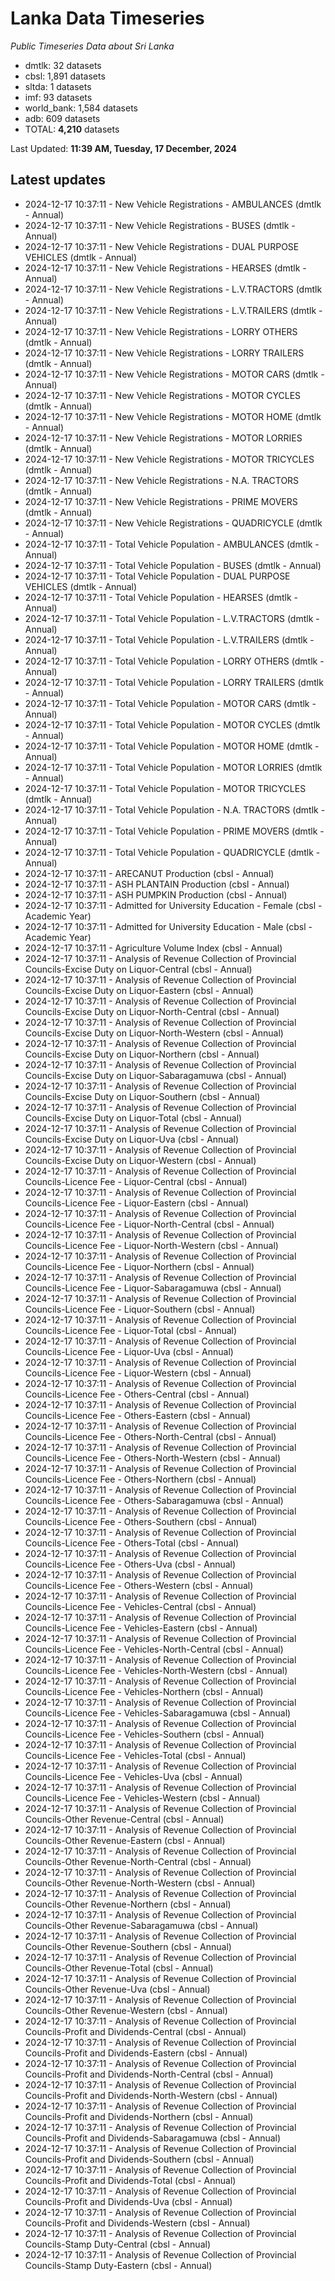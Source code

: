 # Lanka Data Timeseries
*Public Timeseries Data about Sri Lanka*

* dmtlk: 32 datasets
* cbsl: 1,891 datasets
* sltda: 1 datasets
* imf: 93 datasets
* world_bank: 1,584 datasets
* adb: 609 datasets
* TOTAL: **4,210** datasets

Last Updated: **11:39 AM, Tuesday, 17 December, 2024**

## Latest updates

* 2024-12-17 10:37:11 - New Vehicle Registrations - AMBULANCES (dmtlk - Annual)
* 2024-12-17 10:37:11 - New Vehicle Registrations - BUSES (dmtlk - Annual)
* 2024-12-17 10:37:11 - New Vehicle Registrations - DUAL PURPOSE VEHICLES (dmtlk - Annual)
* 2024-12-17 10:37:11 - New Vehicle Registrations - HEARSES (dmtlk - Annual)
* 2024-12-17 10:37:11 - New Vehicle Registrations - L.V.TRACTORS (dmtlk - Annual)
* 2024-12-17 10:37:11 - New Vehicle Registrations - L.V.TRAILERS (dmtlk - Annual)
* 2024-12-17 10:37:11 - New Vehicle Registrations - LORRY OTHERS (dmtlk - Annual)
* 2024-12-17 10:37:11 - New Vehicle Registrations - LORRY TRAILERS (dmtlk - Annual)
* 2024-12-17 10:37:11 - New Vehicle Registrations - MOTOR CARS (dmtlk - Annual)
* 2024-12-17 10:37:11 - New Vehicle Registrations - MOTOR CYCLES (dmtlk - Annual)
* 2024-12-17 10:37:11 - New Vehicle Registrations - MOTOR HOME (dmtlk - Annual)
* 2024-12-17 10:37:11 - New Vehicle Registrations - MOTOR LORRIES (dmtlk - Annual)
* 2024-12-17 10:37:11 - New Vehicle Registrations - MOTOR TRICYCLES (dmtlk - Annual)
* 2024-12-17 10:37:11 - New Vehicle Registrations - N.A. TRACTORS (dmtlk - Annual)
* 2024-12-17 10:37:11 - New Vehicle Registrations - PRIME MOVERS (dmtlk - Annual)
* 2024-12-17 10:37:11 - New Vehicle Registrations - QUADRICYCLE (dmtlk - Annual)
* 2024-12-17 10:37:11 - Total Vehicle Population - AMBULANCES (dmtlk - Annual)
* 2024-12-17 10:37:11 - Total Vehicle Population - BUSES (dmtlk - Annual)
* 2024-12-17 10:37:11 - Total Vehicle Population - DUAL PURPOSE VEHICLES (dmtlk - Annual)
* 2024-12-17 10:37:11 - Total Vehicle Population - HEARSES (dmtlk - Annual)
* 2024-12-17 10:37:11 - Total Vehicle Population - L.V.TRACTORS (dmtlk - Annual)
* 2024-12-17 10:37:11 - Total Vehicle Population - L.V.TRAILERS (dmtlk - Annual)
* 2024-12-17 10:37:11 - Total Vehicle Population - LORRY OTHERS (dmtlk - Annual)
* 2024-12-17 10:37:11 - Total Vehicle Population - LORRY TRAILERS (dmtlk - Annual)
* 2024-12-17 10:37:11 - Total Vehicle Population - MOTOR CARS (dmtlk - Annual)
* 2024-12-17 10:37:11 - Total Vehicle Population - MOTOR CYCLES (dmtlk - Annual)
* 2024-12-17 10:37:11 - Total Vehicle Population - MOTOR HOME (dmtlk - Annual)
* 2024-12-17 10:37:11 - Total Vehicle Population - MOTOR LORRIES (dmtlk - Annual)
* 2024-12-17 10:37:11 - Total Vehicle Population - MOTOR TRICYCLES (dmtlk - Annual)
* 2024-12-17 10:37:11 - Total Vehicle Population - N.A. TRACTORS (dmtlk - Annual)
* 2024-12-17 10:37:11 - Total Vehicle Population - PRIME MOVERS (dmtlk - Annual)
* 2024-12-17 10:37:11 - Total Vehicle Population - QUADRICYCLE (dmtlk - Annual)
* 2024-12-17 10:37:11 - ARECANUT Production (cbsl - Annual)
* 2024-12-17 10:37:11 - ASH PLANTAIN Production (cbsl - Annual)
* 2024-12-17 10:37:11 - ASH PUMPKIN Production (cbsl - Annual)
* 2024-12-17 10:37:11 - Admitted for University Education - Female (cbsl - Academic Year)
* 2024-12-17 10:37:11 - Admitted for University Education - Male (cbsl - Academic Year)
* 2024-12-17 10:37:11 - Agriculture Volume Index (cbsl - Annual)
* 2024-12-17 10:37:11 - Analysis of Revenue Collection of Provincial Councils-Excise Duty on Liquor-Central (cbsl - Annual)
* 2024-12-17 10:37:11 - Analysis of Revenue Collection of Provincial Councils-Excise Duty on Liquor-Eastern (cbsl - Annual)
* 2024-12-17 10:37:11 - Analysis of Revenue Collection of Provincial Councils-Excise Duty on Liquor-North-Central (cbsl - Annual)
* 2024-12-17 10:37:11 - Analysis of Revenue Collection of Provincial Councils-Excise Duty on Liquor-North-Western (cbsl - Annual)
* 2024-12-17 10:37:11 - Analysis of Revenue Collection of Provincial Councils-Excise Duty on Liquor-Northern (cbsl - Annual)
* 2024-12-17 10:37:11 - Analysis of Revenue Collection of Provincial Councils-Excise Duty on Liquor-Sabaragamuwa (cbsl - Annual)
* 2024-12-17 10:37:11 - Analysis of Revenue Collection of Provincial Councils-Excise Duty on Liquor-Southern (cbsl - Annual)
* 2024-12-17 10:37:11 - Analysis of Revenue Collection of Provincial Councils-Excise Duty on Liquor-Total (cbsl - Annual)
* 2024-12-17 10:37:11 - Analysis of Revenue Collection of Provincial Councils-Excise Duty on Liquor-Uva (cbsl - Annual)
* 2024-12-17 10:37:11 - Analysis of Revenue Collection of Provincial Councils-Excise Duty on Liquor-Western (cbsl - Annual)
* 2024-12-17 10:37:11 - Analysis of Revenue Collection of Provincial Councils-Licence Fee - Liquor-Central (cbsl - Annual)
* 2024-12-17 10:37:11 - Analysis of Revenue Collection of Provincial Councils-Licence Fee - Liquor-Eastern (cbsl - Annual)
* 2024-12-17 10:37:11 - Analysis of Revenue Collection of Provincial Councils-Licence Fee - Liquor-North-Central (cbsl - Annual)
* 2024-12-17 10:37:11 - Analysis of Revenue Collection of Provincial Councils-Licence Fee - Liquor-North-Western (cbsl - Annual)
* 2024-12-17 10:37:11 - Analysis of Revenue Collection of Provincial Councils-Licence Fee - Liquor-Northern (cbsl - Annual)
* 2024-12-17 10:37:11 - Analysis of Revenue Collection of Provincial Councils-Licence Fee - Liquor-Sabaragamuwa (cbsl - Annual)
* 2024-12-17 10:37:11 - Analysis of Revenue Collection of Provincial Councils-Licence Fee - Liquor-Southern (cbsl - Annual)
* 2024-12-17 10:37:11 - Analysis of Revenue Collection of Provincial Councils-Licence Fee - Liquor-Total (cbsl - Annual)
* 2024-12-17 10:37:11 - Analysis of Revenue Collection of Provincial Councils-Licence Fee - Liquor-Uva (cbsl - Annual)
* 2024-12-17 10:37:11 - Analysis of Revenue Collection of Provincial Councils-Licence Fee - Liquor-Western (cbsl - Annual)
* 2024-12-17 10:37:11 - Analysis of Revenue Collection of Provincial Councils-Licence Fee - Others-Central (cbsl - Annual)
* 2024-12-17 10:37:11 - Analysis of Revenue Collection of Provincial Councils-Licence Fee - Others-Eastern (cbsl - Annual)
* 2024-12-17 10:37:11 - Analysis of Revenue Collection of Provincial Councils-Licence Fee - Others-North-Central (cbsl - Annual)
* 2024-12-17 10:37:11 - Analysis of Revenue Collection of Provincial Councils-Licence Fee - Others-North-Western (cbsl - Annual)
* 2024-12-17 10:37:11 - Analysis of Revenue Collection of Provincial Councils-Licence Fee - Others-Northern (cbsl - Annual)
* 2024-12-17 10:37:11 - Analysis of Revenue Collection of Provincial Councils-Licence Fee - Others-Sabaragamuwa (cbsl - Annual)
* 2024-12-17 10:37:11 - Analysis of Revenue Collection of Provincial Councils-Licence Fee - Others-Southern (cbsl - Annual)
* 2024-12-17 10:37:11 - Analysis of Revenue Collection of Provincial Councils-Licence Fee - Others-Total (cbsl - Annual)
* 2024-12-17 10:37:11 - Analysis of Revenue Collection of Provincial Councils-Licence Fee - Others-Uva (cbsl - Annual)
* 2024-12-17 10:37:11 - Analysis of Revenue Collection of Provincial Councils-Licence Fee - Others-Western (cbsl - Annual)
* 2024-12-17 10:37:11 - Analysis of Revenue Collection of Provincial Councils-Licence Fee - Vehicles-Central (cbsl - Annual)
* 2024-12-17 10:37:11 - Analysis of Revenue Collection of Provincial Councils-Licence Fee - Vehicles-Eastern (cbsl - Annual)
* 2024-12-17 10:37:11 - Analysis of Revenue Collection of Provincial Councils-Licence Fee - Vehicles-North-Central (cbsl - Annual)
* 2024-12-17 10:37:11 - Analysis of Revenue Collection of Provincial Councils-Licence Fee - Vehicles-North-Western (cbsl - Annual)
* 2024-12-17 10:37:11 - Analysis of Revenue Collection of Provincial Councils-Licence Fee - Vehicles-Northern (cbsl - Annual)
* 2024-12-17 10:37:11 - Analysis of Revenue Collection of Provincial Councils-Licence Fee - Vehicles-Sabaragamuwa (cbsl - Annual)
* 2024-12-17 10:37:11 - Analysis of Revenue Collection of Provincial Councils-Licence Fee - Vehicles-Southern (cbsl - Annual)
* 2024-12-17 10:37:11 - Analysis of Revenue Collection of Provincial Councils-Licence Fee - Vehicles-Total (cbsl - Annual)
* 2024-12-17 10:37:11 - Analysis of Revenue Collection of Provincial Councils-Licence Fee - Vehicles-Uva (cbsl - Annual)
* 2024-12-17 10:37:11 - Analysis of Revenue Collection of Provincial Councils-Licence Fee - Vehicles-Western (cbsl - Annual)
* 2024-12-17 10:37:11 - Analysis of Revenue Collection of Provincial Councils-Other Revenue-Central (cbsl - Annual)
* 2024-12-17 10:37:11 - Analysis of Revenue Collection of Provincial Councils-Other Revenue-Eastern (cbsl - Annual)
* 2024-12-17 10:37:11 - Analysis of Revenue Collection of Provincial Councils-Other Revenue-North-Central (cbsl - Annual)
* 2024-12-17 10:37:11 - Analysis of Revenue Collection of Provincial Councils-Other Revenue-North-Western (cbsl - Annual)
* 2024-12-17 10:37:11 - Analysis of Revenue Collection of Provincial Councils-Other Revenue-Northern (cbsl - Annual)
* 2024-12-17 10:37:11 - Analysis of Revenue Collection of Provincial Councils-Other Revenue-Sabaragamuwa (cbsl - Annual)
* 2024-12-17 10:37:11 - Analysis of Revenue Collection of Provincial Councils-Other Revenue-Southern (cbsl - Annual)
* 2024-12-17 10:37:11 - Analysis of Revenue Collection of Provincial Councils-Other Revenue-Total (cbsl - Annual)
* 2024-12-17 10:37:11 - Analysis of Revenue Collection of Provincial Councils-Other Revenue-Uva (cbsl - Annual)
* 2024-12-17 10:37:11 - Analysis of Revenue Collection of Provincial Councils-Other Revenue-Western (cbsl - Annual)
* 2024-12-17 10:37:11 - Analysis of Revenue Collection of Provincial Councils-Profit and Dividends-Central (cbsl - Annual)
* 2024-12-17 10:37:11 - Analysis of Revenue Collection of Provincial Councils-Profit and Dividends-Eastern (cbsl - Annual)
* 2024-12-17 10:37:11 - Analysis of Revenue Collection of Provincial Councils-Profit and Dividends-North-Central (cbsl - Annual)
* 2024-12-17 10:37:11 - Analysis of Revenue Collection of Provincial Councils-Profit and Dividends-North-Western (cbsl - Annual)
* 2024-12-17 10:37:11 - Analysis of Revenue Collection of Provincial Councils-Profit and Dividends-Northern (cbsl - Annual)
* 2024-12-17 10:37:11 - Analysis of Revenue Collection of Provincial Councils-Profit and Dividends-Sabaragamuwa (cbsl - Annual)
* 2024-12-17 10:37:11 - Analysis of Revenue Collection of Provincial Councils-Profit and Dividends-Southern (cbsl - Annual)
* 2024-12-17 10:37:11 - Analysis of Revenue Collection of Provincial Councils-Profit and Dividends-Total (cbsl - Annual)
* 2024-12-17 10:37:11 - Analysis of Revenue Collection of Provincial Councils-Profit and Dividends-Uva (cbsl - Annual)
* 2024-12-17 10:37:11 - Analysis of Revenue Collection of Provincial Councils-Profit and Dividends-Western (cbsl - Annual)
* 2024-12-17 10:37:11 - Analysis of Revenue Collection of Provincial Councils-Stamp Duty-Central (cbsl - Annual)
* 2024-12-17 10:37:11 - Analysis of Revenue Collection of Provincial Councils-Stamp Duty-Eastern (cbsl - Annual)